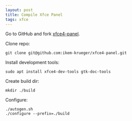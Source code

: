 ```yaml
---
layout: post
title: Compile Xfce Panel
tags: xfce
---
```


Go to GitHub and fork [xfce4-panel](https://github.com/xfce-mirror/xfce4-panel).

Clone repo:

`git clone git@github.com:ikem-krueger/xfce4-panel.git`

Install development tools:

`sudo apt install xfce4-dev-tools gtk-doc-tools`

Create build dir:

`mkdir ./build`

Configure:

```
./autogen.sh
./configure --prefix=./build
```
